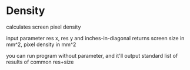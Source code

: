 # Density
calculates screen pixel density

input parameter res x, res y and inches-in-diagonal
returns screen size in mm^2, pixel density in mm^2

you can run program without parameter, and it'll output standard list of results of common res+size

